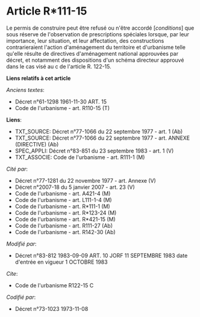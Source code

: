 # Article R*111-15

Le permis de construire peut être refusé ou n'être accordé [*conditions*] que sous réserve de l'observation de prescriptions
spéciales lorsque, par leur importance, leur situation, et leur affectation, des constructions contrarieraient l'action
d'aménagement du territoire et d'urbanisme telle qu'elle résulte de directives d'aménagement national approuvées par décret,
et notamment des dispositions d'un schéma directeur approuvé dans le cas visé au c de l'article R. 122-15.

**Liens relatifs à cet article**

_Anciens textes_:

  - Décret n°61-1298 1961-11-30 ART. 15
  - Code de l'urbanisme - art. R110-15 (T)

**Liens**:

  - TXT_SOURCE: Décret n°77-1066 du 22 septembre 1977 - art. 1 (Ab)
  - TXT_SOURCE: Décret n°77-1066 du 22 septembre 1977 - art. ANNEXE (DIRECTIVE) (Ab)
  - SPEC_APPLI: Décret n°83-851 du 23 septembre 1983 - art. 1 (V)
  - TXT_ASSOCIE: Code de l'urbanisme - art. R111-1 (M)

_Cité par_:

  - Décret n°77-1281 du 22 novembre 1977 - art. Annexe (V)
  - Décret n°2007-18 du 5 janvier 2007 - art. 23 (V)
  - Code de l'urbanisme - art. A421-4 (M)
  - Code de l'urbanisme - art. L111-1-4 (M)
  - Code de l'urbanisme - art. R*111-1 (M)
  - Code de l'urbanisme - art. R*123-24 (M)
  - Code de l'urbanisme - art. R*421-15 (M)
  - Code de l'urbanisme - art. R111-27 (Ab)
  - Code de l'urbanisme - art. R142-30 (Ab)

_Modifié par_:

  - Décret n°83-812 1983-09-09 ART. 10 JORF 11 SEPTEMBRE 1983 date d'entrée en vigueur 1 OCTOBRE 1983

_Cite_:

  - Code de l'urbanisme R122-15 C

_Codifié par_:

  - Décret n°73-1023 1973-11-08
